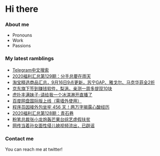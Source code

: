 # Hi there 

### About me
- Pronouns
- Work
- Passions 

### My latest ramblings
<!-- BLOGPOSTS:START -->
- [Telegram中文搜索](https://fuliba2020.net/telegram-search.html)
- [2020福利汇总第129期：分手总要在雨天](https://fuliba2020.net/2020129.html)
- [淘宝精选商品汇总，9月16日9点更新，苏宁GAP、雅戈尔、马克华菲全2折](https://fuliba2020.net/99.html)
- [京东旗下签到赚钱软件，梨涡，亲测一周多提现10块](https://fuliba2020.net/liwo.html)
- [虎扑丰满妹子-请给我一个冰淇淋开直播了](https://fuliba2020.net/bingqilin.html)
- [百度网盘国际版上线（需墙外使用）](https://fuliba2020.net/dubox.html)
- [程序员因接外包坐牢 456 天！两万字揭露心酸经历](https://fuliba2020.net/zuolao.html)
- [2020福利汇总第128期：青石巷](https://fuliba2020.net/2020128.html)
- [粉笔总裁张小龙炮轰芒果台综艺虚假扶贫](https://fuliba2020.net/fenbi.html)
- [网传当着孙女面性侵儿媳视频流出，已辟谣](https://fuliba2020.net/erxi.html)
<!-- BLOGPOSTS:END -->

### Contact me
You can reach me at twitter!
